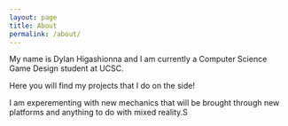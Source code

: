 ```yaml
---
layout: page
title: About
permalink: /about/
---
```


My name is Dylan Higashionna and I am currently a Computer Science Game Design student at UCSC.

Here you will find my projects that I do on the side!

I am experementing with new mechanics that will be brought through new platforms and anything to do with mixed reality.S

